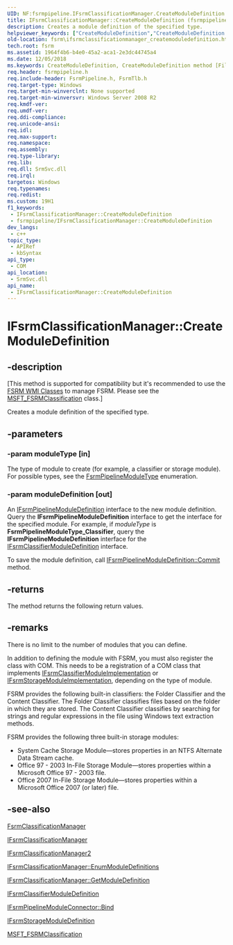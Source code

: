 ```yaml
---
UID: NF:fsrmpipeline.IFsrmClassificationManager.CreateModuleDefinition
title: IFsrmClassificationManager::CreateModuleDefinition (fsrmpipeline.h)
description: Creates a module definition of the specified type.
helpviewer_keywords: ["CreateModuleDefinition","CreateModuleDefinition method [File Server Resource Manager]","CreateModuleDefinition method [File Server Resource Manager]","FsrmClassificationManager class","CreateModuleDefinition method [File Server Resource Manager]","IFsrmClassificationManager interface","CreateModuleDefinition method [File Server Resource Manager]","IFsrmClassificationManager2 interface","FsrmClassificationManager class [File Server Resource Manager]","CreateModuleDefinition method","IFsrmClassificationManager interface [File Server Resource Manager]","CreateModuleDefinition method","IFsrmClassificationManager.CreateModuleDefinition","IFsrmClassificationManager2 interface [File Server Resource Manager]","CreateModuleDefinition method","IFsrmClassificationManager2::CreateModuleDefinition","IFsrmClassificationManager::CreateModuleDefinition","fs.ifsrmclassificationmanager_createmoduledefinition","fsrm.ifsrmclassificationmanager_createmoduledefinition","fsrmpipeline/IFsrmClassificationManager2::CreateModuleDefinition","fsrmpipeline/IFsrmClassificationManager::CreateModuleDefinition"]
old-location: fsrm\ifsrmclassificationmanager_createmoduledefinition.htm
tech.root: fsrm
ms.assetid: 1964f4b6-b4e0-45a2-aca1-2e3dc44745a4
ms.date: 12/05/2018
ms.keywords: CreateModuleDefinition, CreateModuleDefinition method [File Server Resource Manager], CreateModuleDefinition method [File Server Resource Manager],FsrmClassificationManager class, CreateModuleDefinition method [File Server Resource Manager],IFsrmClassificationManager interface, CreateModuleDefinition method [File Server Resource Manager],IFsrmClassificationManager2 interface, FsrmClassificationManager class [File Server Resource Manager],CreateModuleDefinition method, IFsrmClassificationManager interface [File Server Resource Manager],CreateModuleDefinition method, IFsrmClassificationManager.CreateModuleDefinition, IFsrmClassificationManager2 interface [File Server Resource Manager],CreateModuleDefinition method, IFsrmClassificationManager2::CreateModuleDefinition, IFsrmClassificationManager::CreateModuleDefinition, fs.ifsrmclassificationmanager_createmoduledefinition, fsrm.ifsrmclassificationmanager_createmoduledefinition, fsrmpipeline/IFsrmClassificationManager2::CreateModuleDefinition, fsrmpipeline/IFsrmClassificationManager::CreateModuleDefinition
req.header: fsrmpipeline.h
req.include-header: FsrmPipeline.h, FsrmTlb.h
req.target-type: Windows
req.target-min-winverclnt: None supported
req.target-min-winversvr: Windows Server 2008 R2
req.kmdf-ver: 
req.umdf-ver: 
req.ddi-compliance: 
req.unicode-ansi: 
req.idl: 
req.max-support: 
req.namespace: 
req.assembly: 
req.type-library: 
req.lib: 
req.dll: SrmSvc.dll
req.irql: 
targetos: Windows
req.typenames: 
req.redist: 
ms.custom: 19H1
f1_keywords:
 - IFsrmClassificationManager::CreateModuleDefinition
 - fsrmpipeline/IFsrmClassificationManager::CreateModuleDefinition
dev_langs:
 - c++
topic_type:
 - APIRef
 - kbSyntax
api_type:
 - COM
api_location:
 - SrmSvc.dll
api_name:
 - IFsrmClassificationManager::CreateModuleDefinition
---
```


# IFsrmClassificationManager::CreateModuleDefinition


## -description

<p class="CCE_Message">[This method is supported for compatibility but it's recommended to use the 
    <a href="/previous-versions/windows/desktop/fsrm/fsrm-wmi-classes">FSRM WMI Classes</a> to manage FSRM. Please see the 
    <a href="/previous-versions/windows/desktop/fsrm/msft-fsrmclassification">MSFT_FSRMClassification</a> class.]

Creates a module definition of the specified type.

## -parameters

### -param moduleType [in]

The type of module to create (for example, a classifier or storage module). For possible types, see the 
      <a href="/windows/desktop/api/fsrmenums/ne-fsrmenums-fsrmpipelinemoduletype">FsrmPipelineModuleType</a> enumeration.

### -param moduleDefinition [out]

An <a href="/previous-versions/windows/desktop/api/fsrmpipeline/nn-fsrmpipeline-ifsrmpipelinemoduledefinition">IFsrmPipelineModuleDefinition</a> 
       interface to the new module definition. Query the 
       <b>IFsrmPipelineModuleDefinition</b> interface to 
       get the interface for the specified module. For example, if <i>moduleType</i> is 
       <b>FsrmPipelineModuleType_Classifier</b>, query the 
       <b>IFsrmPipelineModuleDefinition</b> interface 
       for the <a href="/previous-versions/windows/desktop/api/fsrmpipeline/nn-fsrmpipeline-ifsrmclassifiermoduledefinition">IFsrmClassifierModuleDefinition</a> 
       interface.

To save the module definition, call 
       <a href="/previous-versions/windows/desktop/api/fsrm/nf-fsrm-ifsrmobject-commit">IFsrmPipelineModuleDefinition::Commit</a> method.

## -returns

The method returns the following return values.

## -remarks

There is no limit to the number of modules that you can define.

In addition to defining the module with FSRM, you must also register the class with COM. This needs to be a 
    registration of a COM class that implements 
    <a href="/previous-versions/windows/desktop/api/fsrmpipeline/nn-fsrmpipeline-ifsrmclassifiermoduleimplementation">IFsrmClassifierModuleImplementation</a> or 
    <a href="/previous-versions/windows/desktop/api/fsrmpipeline/nn-fsrmpipeline-ifsrmstoragemoduleimplementation">IFsrmStorageModuleImplementation</a>, 
    depending on the type of module.

FSRM provides the following built-in classifiers: the Folder Classifier and the Content Classifier. The Folder 
    Classifier classifies files based on the folder in which they are stored. The Content Classifier classifies by 
    searching for strings and regular expressions in the file using Windows text extraction methods.

FSRM provides the following three built-in storage modules:

<ul>
<li>System Cache Storage Module—stores properties in an NTFS Alternate Data Stream 
      cache.</li>
<li>Office 97 - 2003 In-File Storage Module—stores properties within a Microsoft Office 
      97 - 2003 file.</li>
<li>Office 2007 In-File Storage Module—stores properties within a Microsoft Office 
      2007 (or later) file.</li>
</ul>

## -see-also

<a href="/previous-versions/windows/desktop/fsrm/fsrmclassificationmanager">FsrmClassificationManager</a>



<a href="/previous-versions/windows/desktop/api/fsrmpipeline/nn-fsrmpipeline-ifsrmclassificationmanager">IFsrmClassificationManager</a>



<a href="/previous-versions/windows/desktop/api/fsrmpipeline/nn-fsrmpipeline-ifsrmclassificationmanager2">IFsrmClassificationManager2</a>



<a href="/previous-versions/windows/desktop/api/fsrmpipeline/nf-fsrmpipeline-ifsrmclassificationmanager-enummoduledefinitions">IFsrmClassificationManager::EnumModuleDefinitions</a>



<a href="/previous-versions/windows/desktop/api/fsrmpipeline/nf-fsrmpipeline-ifsrmclassificationmanager-getmoduledefinition">IFsrmClassificationManager::GetModuleDefinition</a>



<a href="/previous-versions/windows/desktop/api/fsrmpipeline/nn-fsrmpipeline-ifsrmclassifiermoduledefinition">IFsrmClassifierModuleDefinition</a>



<a href="/previous-versions/windows/desktop/api/fsrmpipeline/nf-fsrmpipeline-ifsrmpipelinemoduleconnector-bind">IFsrmPipelineModuleConnector::Bind</a>



<a href="/previous-versions/windows/desktop/api/fsrmpipeline/nn-fsrmpipeline-ifsrmstoragemoduledefinition">IFsrmStorageModuleDefinition</a>



<a href="/previous-versions/windows/desktop/fsrm/msft-fsrmclassification">MSFT_FSRMClassification</a>

